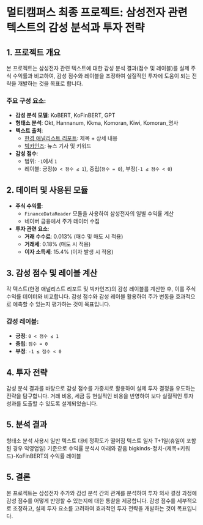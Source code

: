 # 멀티캠퍼스 최종 프로젝트: 삼성전자 관련 텍스트의 감성 분석과 투자 전략

## 1. 프로젝트 개요
본 프로젝트는 삼성전자 관련 텍스트에 대한 감성 분석 결과(점수 및 레이블)를 실제 주식 수익률과 비교하여, 감성 점수와 레이블을 조정하여 실질적인 투자에 도움이 되는 전략을 개발하는 것을 목표로 합니다.

### 주요 구성 요소:
- **감성 분석 모델**: KoBERT, KoFinBERT, GPT
- **형태소 분석**: Okt, Hannanum, Kkma, Komoran, Kiwi, Komoran_명사 
- **텍스트 출처**:
  - [한경 애널리스트 리포트](https://consensus.hankyung.com/): 제목 + 상세 내용
  - [빅카인즈](https://www.bigkinds.or.kr/): 뉴스 기사 및 키워드
- **감성 점수**:
  - 범위: `-1`에서 `1`
  - 레이블: 긍정(`0 < 점수 ≤ 1`), 중립(`점수 = 0`), 부정(`-1 ≤ 점수 < 0`)

## 2. 데이터 및 사용된 모듈
- **주식 수익률**:
  - `FinanceDataReader` 모듈을 사용하여 삼성전자의 일별 수익률 계산
  - 네이버 금융에서 주가 데이터 수집
- **투자 관련 요소**:
  - **거래 수수료**: 0.013% (매수 및 매도 시 적용)
  - **거래세**: 0.18% (매도 시 적용)
  - **이자 소득세**: 15.4% (이자 발생 시 적용)

## 3. 감성 점수 및 레이블 계산
각 텍스트(한경 애널리스트 리포트 및 빅카인즈)의 감성 레이블를 계산한 후, 이를 주식 수익률 데이터와 비교합니다. 감성 점수와 감성 레이블 활용하여 주가 변동을 효과적으로 예측할 수 있는지 평가하는 것이 목표입니다.

### 감성 레이블:
- **긍정**: `0 < 점수 ≤ 1`
- **중립**: `점수 = 0`
- **부정**: `-1 ≤ 점수 < 0`


## 4. 투자 전략
감성 분석 결과를 바탕으로 감성 점수를 가중치로 활용하여 실제 투자 결정을 유도하는 전략을 탐구합니다. 거래 비용, 세금 등 현실적인 비용을 반영하여 보다 실질적인 투자 성과를 도출할 수 있도록 설계되었습니다.


## 5. 분석 결과
형태소 분석 사용시 일반 텍스트 대비 정확도가 떨어짐
텍스트 일자 T+1일(휴일이 포함된 경우 익영업일) 기준으로 수익률 분석시 아래와 같음
bigkinds-정치-(제목+키워드)-KoFinBERT의 수익률 레이블

## 5. 결론
본 프로젝트는 삼성전자 주가와 감성 분석 간의 관계를 분석하여 투자 의사 결정 과정에 감성 점수를 어떻게 반영할 수 있는지에 대한 통찰을 제공합니다. 감성 점수를 세부적으로 조정하고, 실제 투자 요소를 고려하여 효과적인 투자 전략을 개발하는 것이 목표입니다.

